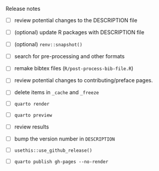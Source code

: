 Release notes

- [ ] review potential changes to the DESCRIPTION file
- [ ] (optional) update R packages with DESCRIPTION file
- [ ] (optional) `renv::snapshot()` 
- [ ] search for pre-processing and other formats
- [ ] remake bibtex files (`R/post-process-bib-file.R`)
- [ ] review potential changes to contributing/preface pages. 
- [ ] delete items in `_cache` and `_freeze` 
- [ ] `quarto render`
- [ ] `quarto preview`
- [ ] review results
- [ ] bump the version number in `DESCRIPTION`
- [ ] `usethis::use_github_release()`
- [ ] `quarto publish gh-pages --no-render`

